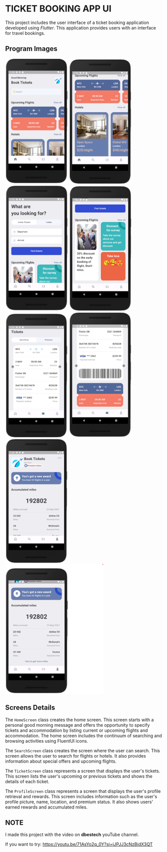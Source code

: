 
# TICKET BOOKING APP UI

This project includes the user interface of a ticket booking application developed using *Flutter*. This application provides users with an interface for travel bookings.

## Program Images

<div>
    <img src="https://github.com/berinackr/Ticket_Booking_App/blob/main/screenshots/home.png" alt="home" width="200"/>
    <img src="https://github.com/berinackr/Ticket_Booking_App/blob/main/screenshots/home2.png" alt="home_two" width="200"/>
    <img src="https://github.com/berinackr/Ticket_Booking_App/blob/main/screenshots/search.png" alt="search" width="200"/>
    <img src="https://github.com/berinackr/Ticket_Booking_App/blob/main/screenshots/search2.png" alt="search_two" width="200"/>
    <img src="https://github.com/berinackr/Ticket_Booking_App/blob/main/screenshots/tickets.png" alt="tickets" width="200"/>
    <img src="https://github.com/berinackr/Ticket_Booking_App/blob/main/screenshots/tickets2.png" alt="tickets_two" width="200"/>
    <img src="https://github.com/berinackr/Ticket_Booking_App/blob/main/screenshots/profil.png" alt="profil" width="200"/>
    <img src="https://github.com/berinackr/Ticket_Booking_App/blob/main/screenshots/profil2.png" alt="profil_two" width="315"/>
</div>

## Screens Details

The `HomeScreen` class creates the home screen. This screen starts with a personal good morning message and offers the opportunity to specify tickets and accommodation by listing current or upcoming flights and accommodation. The home screen includes the continuum of searching and browsing activities using FluentUI icons.

The `SearchScreen` class creates the screen where the user can search. This screen allows the user to search for flights or hotels. It also provides information about special offers and upcoming flights.

The `TicketScreen` class represents a screen that displays the user's tickets. This screen lists the user's upcoming or previous tickets and shows the details of each ticket.

The `ProfileScreen` class represents a screen that displays the user's profile retrieval and rewards. This screen includes information such as the user's profile picture, name, location, and premium status. It also shows users' earned rewards and accumulated miles.

## NOTE

I made this project with the video on **dbestech** youTube channel. 

If you want to try: https://youtu.be/71AsYo2q_0Y?si=iJPJJ3cNzBidX3QT

